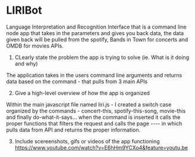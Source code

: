 # LIRIBot

Language Interpretation and Recognition Interface that is a command line node app that takes in the parameters and gives you back data, the data given back will be pulled from the spotify, Bands in Town for concerts and OMDB for movies APIs.

1. CLearly state the problem the app is trying to solve (ie. What is it doing and why)

The application takes in the users command line arguments and returns data based on the command - that pulls from 3 main APIs

2. Give a high-level overview of how the app is organized

Within the main javascript file named liri.js - I created a switch case organized by the commands - concert-this, spotify-this-song, movie-this and finally do-what-it-says... when the command is inserted it calls the proper functions that filters the request and calls the page ---- in which pulls data from API and returns the proper information.

3. Include scereenshots, gifs or videos of the app functioning
   https://www.youtube.com/watch?v=E6hHm9YCXo4&feature=youtu.be
